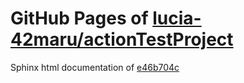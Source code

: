GitHub Pages of [lucia-42maru/actionTestProject](https://github.com/lucia-42maru/actionTestProject.git)
===
Sphinx html documentation of [e46b704c](https://github.com/lucia-42maru/actionTestProject/tree/e46b704c58b0c981b5507412c0a5ca440ed9a392)
